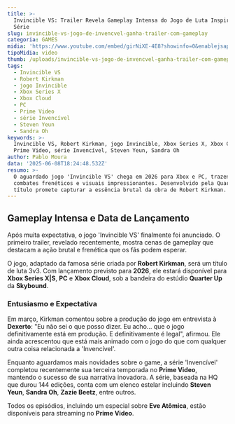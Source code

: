 ```yaml
---
title: >-
  Invincible VS: Trailer Revela Gameplay Intensa do Jogo de Luta Inspirado na
  Série
slug: invincible-vs-jogo-de-invencvel-ganha-trailer-com-gameplay
categoria: GAMES
midia: 'https://www.youtube.com/embed/girNiXE-4E8?showinfo=0&enablejsapi=1'
tipoMidia: video
thumb: /uploads/invincible-vs-jogo-de-invencvel-ganha-trailer-com-gameplay-thumb.png
tags:
  - Invincible VS
  - Robert Kirkman
  - jogo Invincible
  - Xbox Series X
  - Xbox Cloud
  - PC
  - Prime Video
  - série Invencível
  - Steven Yeun
  - Sandra Oh
keywords: >-
  Invincible VS, Robert Kirkman, jogo Invincible, Xbox Series X, Xbox Cloud, PC,
  Prime Video, série Invencível, Steven Yeun, Sandra Oh
author: Pablo Moura
data: '2025-06-08T18:24:48.532Z'
resumo: >-
  O aguardado jogo 'Invincible VS' chega em 2026 para Xbox e PC, trazendo
  combates frenéticos e visuais impressionantes. Desenvolvido pela Quarter Up, o
  título promete capturar a essência brutal da obra de Robert Kirkman.
---
```


## Gameplay Intensa e Data de Lançamento

Após muita expectativa, o jogo 'Invincible VS' finalmente foi anunciado. O primeiro trailer, revelado recentemente, mostra cenas de gameplay que destacam a ação brutal e frenética que os fãs podem esperar.

O jogo, adaptado da famosa série criada por **Robert Kirkman**, será um título de luta 3v3. Com lançamento previsto para **2026**, ele estará disponível para **Xbox Series X|S**, **PC** e **Xbox Cloud**, sob a bandeira do estúdio **Quarter Up** da **Skybound**.

### Entusiasmo e Expectativa

Em março, Kirkman comentou sobre a produção do jogo em entrevista à **Dexerto**: "Eu não sei o que posso dizer. Eu acho... que o jogo definitivamente está em produção. E definitivamente é legal", afirmou. Ele ainda acrescentou que está mais animado com o jogo do que com qualquer outra coisa relacionada a 'Invencível'.

Enquanto aguardamos mais novidades sobre o game, a série 'Invencível' completou recentemente sua terceira temporada no **Prime Video**, mantendo o sucesso de sua narrativa inovadora. A série, baseada na HQ que durou 144 edições, conta com um elenco estelar incluindo **Steven Yeun**, **Sandra Oh**, **Zazie Beetz**, entre outros.

Todos os episódios, incluindo um especial sobre **Eve Atômica**, estão disponíveis para streaming no **Prime Video**.
